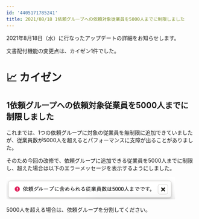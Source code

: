 ```yaml
---
id: '4405171785241'
title: 2021/08/18 1依頼グループへの依頼対象従業員を5000人までに制限しました
---
```

2021年8月18日（水）に行なったアップデートの詳細をお知らせします。

文書配付機能の変更点は、カイゼン1件でした。

# 📈 カイゼン

## 1依頼グループへの依頼対象従業員を5000人までに制限しました

これまでは、1つの依頼グループに対象の従業員を無制限に追加できていましたが、従業員数が5000人を超えるとパフォーマンスに支障が出ることがありました。

そのため今回の改修で、依頼グループに追加できる従業員を5000人までに制限し、超えた場合は以下のエラーメッセージを表示するようにしました。

![](./upload_5ed254c7a05d041856c665a1249ca532-2.png)

5000人を超える場合は、依頼グループを分割してください。

